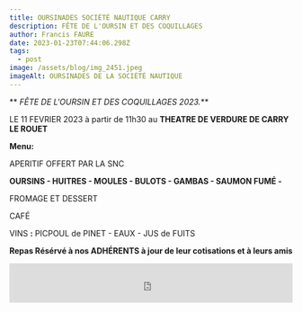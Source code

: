 ```yaml
---
title: OURSINADES SOCIÉTÉ NAUTIQUE CARRY
description: FÊTE DE L'OURSIN ET DES COQUILLAGES
author: Francis FAURE
date: 2023-01-23T07:44:06.298Z
tags:
  - post
image: /assets/blog/img_2451.jpeg
imageAlt: OURSINADES DE LA SOCIÉTÉ NAUTIQUE
---
```

 **    *F﻿ÊTE DE L'OURSIN ET DES COQUILLAGES 2023.***    

 L﻿E 11 FEVRIER 2023 à partir de 11h30 au **THEATRE DE VERDURE DE CARRY LE ROUET**

**M﻿enu:** 

A﻿PERITIF OFFERT PAR LA SNC

**OURSINS - HUITRES - MOULES - BULOTS - GAMBAS - SAUMON FUMÉ -**

F﻿ROMAGE ET DESSERT

C﻿AFÉ

V﻿INS **:** PICPOUL de PINET - EAUX - JUS de FUITS 

**R﻿epas Résérvé à nos ADHÉRENTS à jour de leur cotisations et à leurs amis**

<iframe id="haWidget" allowtransparency="true" src="https://www.helloasso.com/associations/societe-nautique-carry/evenements/oursinades/widget-bouton" style="width: 100%; height: 70px; border: none;"></iframe>